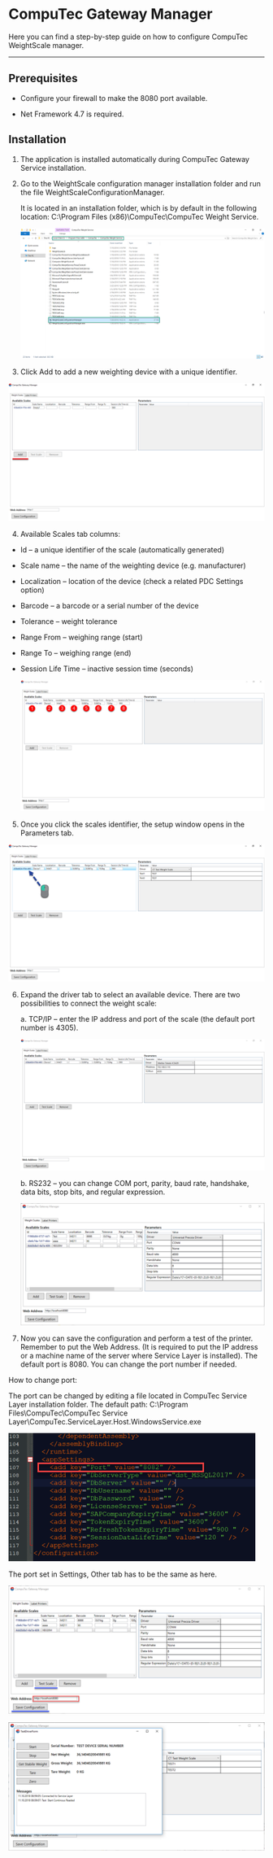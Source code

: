 # CompuTec Gateway Manager

Here you can find a step-by-step guide on how to configure CompuTec WeightScale manager.

---

## Prerequisites

- Configure your firewall to make the 8080 port available.

- Net Framework 4.7 is required.

## Installation

1. The application is installed automatically during CompuTec Gateway Service installation.

2. Go to the WeightScale configuration manager installation folder and run the file WeightScaleConfigurationManager. 

    It is located in an installation folder, which is by default in the following location: C:\Program Files (x86)\CompuTec\CompuTec Weight Service\.

    ![Folder](./media/22222.png)

3. Click Add to add a new weighting device with a unique identifier.

  ![Gate](./media/gate1.png)

4. Available Scales tab columns:

- Id – a unique identifier of the scale (automatically generated)

- Scale name – the name of the weighting device (e.g. manufacturer)

- Localization – location of the device (check a related PDC Settings option)

- Barcode – a barcode or a serial number of the device

- Tolerance – weight tolerance

- Range From – weighing range (start)

- Range To – weighing range (end)

- Session Life Time – inactive session time (seconds)

  ![Gate](./media/gate2.png)

5. Once you click the scales identifier, the setup window opens in the Parameters tab.

  ![Gate](./media/gate3.png)

6. Expand the driver tab to select an available device. There are two possibilities to connect the weight scale:

    a. TCP/IP – enter the IP address and port of the scale (the default port number is 4305).

    ![Gate](./media/gate4.png)

    b. RS232 – you can change COM port, parity, baud rate, handshake, data bits, stop bits, and regular expression.

    ![Manager](./media/manager-available.png)

7. Now you can save the configuration and perform a test of the printer. Remember to put the Web Address. (It is required to put the IP address or a machine name of the server where Service Layer is installed). The default port is 8080. You can change the port number if needed.

  How to change port:

  The port can be changed by editing a file located in CompuTec Service Layer installation folder. The default path: C:\Program Files\CompuTec\CompuTec Service Layer\CompuTec.ServiceLayer.Host.WindowsService.exe

  ![Port](./media/port.png)

  The port set in Settings, Other tab has to be the same as here.

  ![Manager](./media/manager-02.png)

  ![Manager](./media/manager-03.png)
